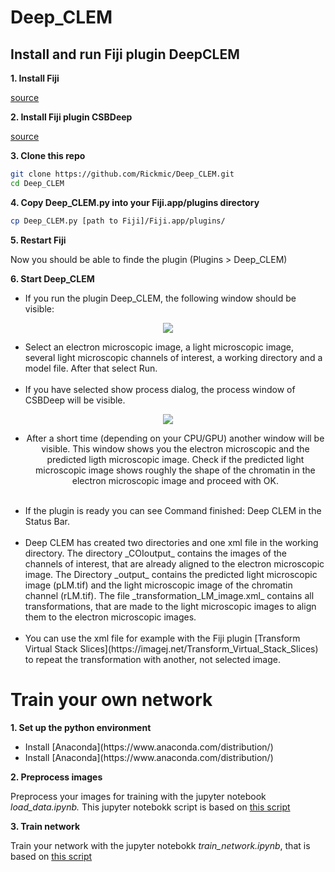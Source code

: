 # Deep_CLEM

## Install and run Fiji plugin DeepCLEM

**1. Install Fiji**

[source](https://imagej.net/Fiji/Downloads)


**2. Install Fiji plugin CSBDeep**

[source](https://github.com/CSBDeep/CSBDeep_website/wiki/CSBDeep-in-Fiji-%E2%80%93-Installation)


**3. Clone this repo**

```sh
git clone https://github.com/Rickmic/Deep_CLEM.git
cd Deep_CLEM
```

**4. Copy Deep_CLEM.py into your Fiji.app/plugins directory**

```sh
cp Deep_CLEM.py [path to Fiji]/Fiji.app/plugins/
```

**5. Restart Fiji**

Now you should be able to finde the plugin (Plugins > Deep_CLEM)

**6. Start Deep_CLEM**

<p align="justify">
  <ul>
    <li>If you run the plugin Deep_CLEM, the following window should be visible:</li>
  </ul>
</p>


<p align="center"> 
  <img src="../assets/GUI1.png">
</p>


<p align="justify">
  <ul>
    <p align="justify">
    <li>Select an electron microscopic image, a light microscopic image, several light microscopic channels of interest, a   working directory and a model file. After that select Run.</li></br>
    <li>If you have selected show process dialog, the process window of CSBDeep will be visible.</li>
    </p>
  </ul>



<p align="center"> 
  <img src="../assets/GUI2.png">
</p>



  <ul>
    <li>
      <p align="center"> 
      After a short time (depending on your CPU/GPU) another window will be visible. This window shows you the electron microscopic and the predicted ligth microscopic image. Check if the predicted light microscopic image shows roughly the shape of the chromatin in the electron microscopic image and proceed with OK. 
      </p></li></br>
    <li>
      If the plugin is ready you can see Command finished: Deep CLEM in the Status Bar.
    </li></br>
    <li>Deep CLEM has created two directories and one xml file in the working directory. The directory _COIoutput_ contains the images of the channels of interest, that are already aligned to the electron microscopic image. The Directory _output_ contains the predicted light microscopic image (pLM.tif) and the light microscopic image of the chromatin channel (rLM.tif). The file _transformation_LM_image.xml_ contains all transformations, that are made to the light microscopic images to align them to the electron microscopic images.</li></br>
    <li>
      You can use the xml file for example with the Fiji plugin [Transform Virtual Stack Slices](https://imagej.net/Transform_Virtual_Stack_Slices) to repeat the transformation with another, not selected image.
    </li>
  </ul>



# Train your own network

**1. Set up the python environment**

<p align="justify">
  <ul>
    <li>
      Install [Anaconda](https://www.anaconda.com/distribution/) 
    </li>
    <li>
      Install [Anaconda](https://www.anaconda.com/distribution/) 
    </li>
  </ul>
</p>



**2. Preprocess images**

Preprocess your images for training with the jupyter notebook _load_data.ipynb._ This jupyter notebokk script is based on [this script](https://nbviewer.jupyter.org/url/csbdeep.bioimagecomputing.com/examples/denoising3D/1_datagen.ipynb)


**3. Train network**

Train your network with the jupyter notebokk _train_network.ipynb_, that is based on [this script](https://nbviewer.jupyter.org/url/csbdeep.bioimagecomputing.com/examples/denoising3D/2_training.ipynb)

